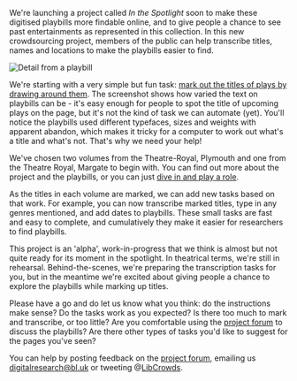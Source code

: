 We're launching a project called *In the Spotlight*
soon to make these digitised playbills more findable
online, and to give people a chance to see past
entertainments as represented in this collection.
In this new crowdsourcing project, members of the public
can help transcribe titles, names and locations to make
the playbills easier to find.

![Detail from a playbill](https://user-images.githubusercontent.com/380763/30120798-ceeaf9fe-9321-11e7-8008-1623b0578326.png "Detail from a playbill")

We're starting with a very simple but fun task:
[mark out the titles of plays by drawing around them](https://www.libcrowds.com/collection/playbills/contribute/).
The screenshot shows how varied the text on playbills can be -
it's easy enough for people 
to spot the title of upcoming plays on the page,
but it's not the kind of task we can automate (yet).
You'll notice the playbills used different typefaces,
sizes and weights with apparent abandon, which makes
it tricky for a computer to work out what's a title
and what's not. That's why we need your help!

We've chosen two volumes from the Theatre-Royal, Plymouth
and one from the Theatre Royal, Margate to begin with.
You can find out more about the project and the playbills,
or you can just [dive in and play a role](https://playbills.libcrowds.com).

As the titles in each volume are marked, we can add new tasks
based on that work. For example, you can now transcribe marked 
titles, type in any genres mentioned, and add dates to playbills. 
These small tasks are fast and easy to complete, and cumulatively
they make it easier for researchers to find playbills.

This project is an 'alpha', work-in-progress that we
think is almost but not quite ready for its moment
in the spotlight. In theatrical terms, we're still
in rehearsal. Behind-the-scenes, we're preparing the
transcription tasks for you, but in the meantime we're
excited about giving people a chance to explore the
playbills while marking up titles.

Please have a go and do let us know what you think: do the instructions
make sense? Do the tasks work as you expected? Is there too much to mark
and transcribe, or too little? Are you comfortable using the
[project forum](https://community.libcrowds.com/t/in-the-spotlight)
to discuss the playbills? Are there other types of tasks you'd like
to suggest for the pages you've seen?

You can help by posting feedback on the
[project forum](https://community.libcrowds.com/t/in-the-spotlight), emailing us
[digitalresearch@bl.uk](mailto:digitalresearch@bl.uk) or tweeting @[LibCrowds](http://twitter.com/libcrowds).
